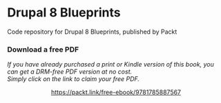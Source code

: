 


# Drupal 8 Blueprints
Code repository for Drupal 8 Blueprints, published by Packt
### Download a free PDF

 <i>If you have already purchased a print or Kindle version of this book, you can get a DRM-free PDF version at no cost.<br>Simply click on the link to claim your free PDF.</i>
<p align="center"> <a href="https://packt.link/free-ebook/9781785887567">https://packt.link/free-ebook/9781785887567 </a> </p>